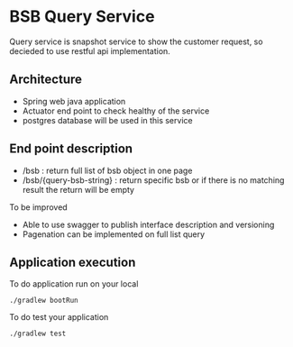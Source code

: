 # BSB Query Service

Query service is snapshot service to show the customer request, so decieded to use restful api implementation.

## Architecture

- Spring web java application
- Actuator end point to check healthy of the service
- postgres database will be used in this service

## End point description

- /bsb : return full list of bsb object in one page
- /bsb/{query-bsb-string} : return specific bsb or if there is no matching result the return will be empty

To be improved
 - Able to use swagger to publish interface description and versioning
 - Pagenation can be implemented on full list query
## Application execution

To do application run on your local
```
./gradlew bootRun
```

To do test your application
```
./gradlew test
```
